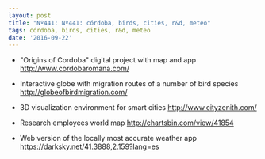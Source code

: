 ```yaml
---
layout: post
title: "Nº441: Nº441: córdoba, birds, cities, r&d, meteo"
tags: córdoba, birds, cities, r&d, meteo
date: '2016-09-22'
---
```



* "Origins of Cordoba" digital project with map and app
  http://www.cordobaromana.com/

* Interactive globe with migration routes of a number of bird species
  http://globeofbirdmigration.com/

* 3D visualization environment for smart cities
  http://www.cityzenith.com/

* Research employees world map
  http://chartsbin.com/view/41854

* Web version of the locally most accurate weather app
  https://darksky.net/41.3888,2.159?lang=es
